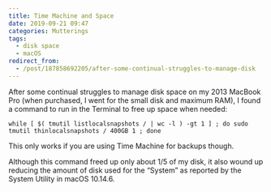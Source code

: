 ```yaml
---
title: Time Machine and Space
date: 2019-09-21 09:47
categories: Mutterings
tags:
  - disk space
  - macOS
redirect_from:
  - /post/187858692205/after-some-continual-struggles-to-manage-disk
---
```

After some continual struggles to manage disk space on my 2013 MacBook Pro (when purchased, I went for the small disk and maximum RAM), I found a command to run in the Terminal to free up space when needed:

`while [ $( tmutil listlocalsnapshots / | wc -l ) -gt 1 ] ; do sudo tmutil thinlocalsnapshots / 400GB 1 ; done`

This only works if you are using Time Machine for backups though.

Although this command freed up only about 1/5 of my disk, it also wound up reducing the amount of disk used for the &ldquo;System&rdquo; as reported by the System Utility in macOS 10.14.6.
